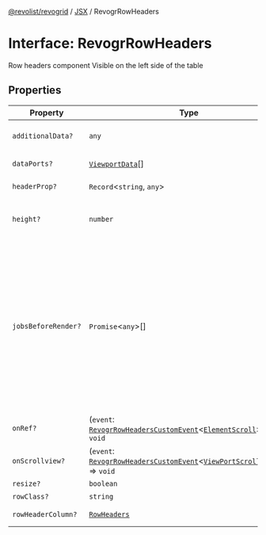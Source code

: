 [@revolist/revogrid](README.md) / [JSX](Namespace.JSX.md) / RevogrRowHeaders

# Interface: RevogrRowHeaders

Row headers component
Visible on the left side of the table

## Properties

| Property | Type | Description | Defined in |
| ------ | ------ | ------ | ------ |
| `additionalData?` | `any` | Additional data to pass to renderer | [src/components.d.ts:2050](https://github.com/revolist/revogrid/blob/684eab34b16e993178d736466d35507eda9850cd/src/components.d.ts#L2050) |
| `dataPorts?` | [`ViewportData`](TypeAlias.ViewportData.md)[] | Viewport data | [src/components.d.ts:2054](https://github.com/revolist/revogrid/blob/684eab34b16e993178d736466d35507eda9850cd/src/components.d.ts#L2054) |
| `headerProp?` | `Record`\<`string`, `any`\> | Header props | [src/components.d.ts:2058](https://github.com/revolist/revogrid/blob/684eab34b16e993178d736466d35507eda9850cd/src/components.d.ts#L2058) |
| `height?` | `number` | Header height to setup row headers | [src/components.d.ts:2062](https://github.com/revolist/revogrid/blob/684eab34b16e993178d736466d35507eda9850cd/src/components.d.ts#L2062) |
| `jobsBeforeRender?` | `Promise`\<`any`\>[] | Prevent rendering until job is done. Can be used for initial rendering performance improvement. When several plugins require initial rendering this will prevent double initial rendering. | [src/components.d.ts:2066](https://github.com/revolist/revogrid/blob/684eab34b16e993178d736466d35507eda9850cd/src/components.d.ts#L2066) |
| `onRef?` | (`event`: [`RevogrRowHeadersCustomEvent`](Interface.RevogrRowHeadersCustomEvent.md)\<[`ElementScroll`](Interface.ElementScroll.md)\>) => `void` | Register element to scroll | [src/components.d.ts:2070](https://github.com/revolist/revogrid/blob/684eab34b16e993178d736466d35507eda9850cd/src/components.d.ts#L2070) |
| `onScrollview?` | (`event`: [`RevogrRowHeadersCustomEvent`](Interface.RevogrRowHeadersCustomEvent.md)\<[`ViewPortScrollEvent`](TypeAlias.ViewPortScrollEvent.md)\>) => `void` | Scroll viewport | [src/components.d.ts:2074](https://github.com/revolist/revogrid/blob/684eab34b16e993178d736466d35507eda9850cd/src/components.d.ts#L2074) |
| `resize?` | `boolean` | Enable resize | [src/components.d.ts:2078](https://github.com/revolist/revogrid/blob/684eab34b16e993178d736466d35507eda9850cd/src/components.d.ts#L2078) |
| `rowClass?` | `string` | Row class | [src/components.d.ts:2082](https://github.com/revolist/revogrid/blob/684eab34b16e993178d736466d35507eda9850cd/src/components.d.ts#L2082) |
| `rowHeaderColumn?` | [`RowHeaders`](Interface.RowHeaders.md) | Row header column | [src/components.d.ts:2086](https://github.com/revolist/revogrid/blob/684eab34b16e993178d736466d35507eda9850cd/src/components.d.ts#L2086) |

